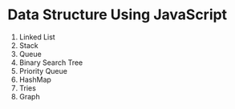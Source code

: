 # Data Structure Using JavaScript

1. Linked List
2. Stack
3. Queue
4. Binary Search Tree
5. Priority Queue
6. HashMap
7. Tries
8. Graph
